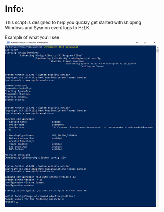 # Info:
This script is designed to help you quickly get started with shipping Windows and Sysmon event logs to HELK.

Example of what you'll see
![Endpoint Setup](/Endpoints/EndPoint-Config.png "Example")
